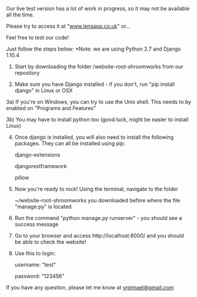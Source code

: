 Our live test version has a lot of work in progress, so it may not be available all the time.

Please try to access it at "www.lensapp.co.uk" or...

Feel free to test our code!

Just follow the steps below:
*Note: we are using Python 2.7 and Django 1.10.4

1) Start by downloading the folder /website-root-shroomworks from our repository

2) Make sure you have Django installed - if you don't, run "pip install django" in Linux or OSX

3a) If you're on Windows, you can try to use the Unix shell. This needs to by enabled on "Programs and Features"

3b) You may have to install python too (good luck, might be easier to install Linux)

4) Once django is installed, you will also need to install the following packages. They can all be installed using pip:
    
    django-extensions
    
    djangorestframework
    
    pillow

5) Now you're ready to rock! Using the terminal, navigate to the folder 
    
    ~/website-root-shroomworks you downloaded before where the file "manage.py" is located

6) Run the command "python manage.py runserver" - you should see a success message

7) Go to your browser and access http://localhost:8000/ and you should be able to check the website!

8) Use this to login: 
    
    username: "test" 
    
    password: "123456"
    
If you have any question, please let me know at vrgimael@gmail.com
